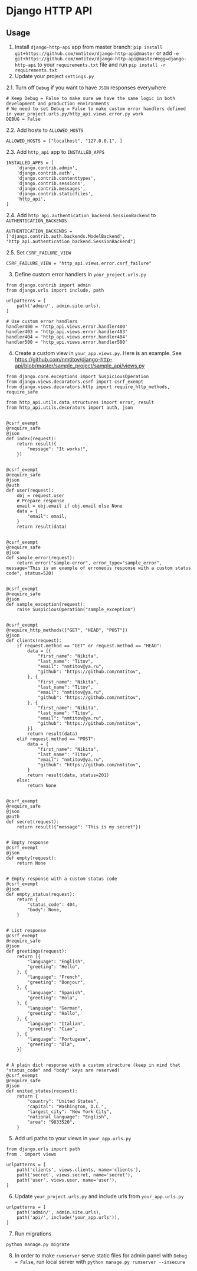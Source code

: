 Django HTTP API
===

Usage
---


1. Install `django-http-api` app from master branch: `pip install git+https://github.com/nmtitov/django-http-api@master` or add `-e git+https://github.com/nmtitov/django-http-api@master#egg=django-http-api` to your `requirements.txt` file and run `pip install -r requirements.txt`
2. Update your project `settings.py`

2.1. Turn off `Debug` if you want to have `JSON` responses everywhere

```
# Keep Debug = False to make sure we have the same logic in both development and production environments
# We need to set Debug = False to make custom error handlers defined in your_project.urls.py/http_api.views.error.py work
DEBUG = False
```

2.2. Add hosts to `ALLOWED_HOSTS`

```
ALLOWED_HOSTS = ["localhost", "127.0.0.1", ]
```

2.3. Add `http_api` app to `INSTALLED_APPS`

```
INSTALLED_APPS = [
    'django.contrib.admin',
    'django.contrib.auth',
    'django.contrib.contenttypes',
    'django.contrib.sessions',
    'django.contrib.messages',
    'django.contrib.staticfiles',
    'http_api',
]
```

2.4. Add `http_api.authentication_backend.SessionBackend` to `AUTHENTICATION_BACKENDS`

```
AUTHENTICATION_BACKENDS = ['django.contrib.auth.backends.ModelBackend', "http_api.authentication_backend.SessionBackend"]
```

2.5. Set `CSRF_FAILURE_VIEW`

```
CSRF_FAILURE_VIEW = "http_api.views.error.csrf_failure"
```

3. Define custom error handlers in `your_project.urls.py`

```
from django.contrib import admin
from django.urls import include, path

urlpatterns = [
    path('admin/', admin.site.urls),
]

# Use custom error handlers
handler400 = 'http_api.views.error.handler400'
handler403 = 'http_api.views.error.handler403'
handler404 = 'http_api.views.error.handler404'
handler500 = 'http_api.views.error.handler500'
```

4. Create a custom view in `your_app.views.py`. Here is an example. See https://github.com/nmtitov/django-http-api/blob/master/sample_project/sample_api/views.py

```
from django.core.exceptions import SuspiciousOperation
from django.views.decorators.csrf import csrf_exempt
from django.views.decorators.http import require_http_methods, require_safe

from http_api.utils.data_structures import error, result
from http_api.utils.decorators import auth, json


@csrf_exempt
@require_safe
@json
def index(request):
    return result({
        "message": "It works!",
    })


@csrf_exempt
@require_safe
@json
@auth
def user(request):
    obj = request.user
    # Prepare response
    email = obj.email if obj.email else None
    data = {
        "email": email,
    }
    return result(data)


@csrf_exempt
@require_safe
@json
def sample_error(request):
    return error("sample-error", error_type="sample_error", message="This is an example of erroneous response with a custom status code", status=520)


@csrf_exempt
@require_safe
@json
def sample_exception(request):
    raise SuspiciousOperation("sample_exception")


@csrf_exempt
@require_http_methods(["GET", "HEAD", "POST"])
@json
def clients(request):
    if request.method == "GET" or request.method == "HEAD":
        data = [{
            "first_name": "Nikita",
            "last_name": "Titov",
            "email": "nmtitov@ya.ru",
            "github": "https://github.com/nmtitov",
        }, {
            "first_name": "Nikita",
            "last_name": "Titov",
            "email": "nmtitov@ya.ru",
            "github": "https://github.com/nmtitov",
        }, {
            "first_name": "Nikita",
            "last_name": "Titov",
            "email": "nmtitov@ya.ru",
            "github": "https://github.com/nmtitov",
        }]
        return result(data)
    elif request.method == "POST":
        data = {
            "first_name": "Nikita",
            "last_name": "Titov",
            "email": "nmtitov@ya.ru",
            "github": "https://github.com/nmtitov",
        }
        return result(data, status=201)
    else:
        return None


@csrf_exempt
@require_safe
@json
@auth
def secret(request):
    return result({"message": "This is my secret"})


# Empty response
@csrf_exempt
@json
def empty(request):
    return None


# Empty response with a custom status code
@csrf_exempt
@json
def empty_status(request):
    return {
        "status_code": 404,
        "body": None,
    }


# List response
@csrf_exempt
@require_safe
@json
def greetings(request):
    return [{
        "language": "English",
        "greeting": "Hello",
    }, {
        "language": "French",
        "greeting": "Bonjour",
    }, {
        "language": "Spanish",
        "greeting": "Hola",
    }, {
        "language": "German",
        "greeting": "Hallo",
    }, {
        "language": "Italian",
        "greeting": "Ciao",
    }, {
        "language": "Portugese",
        "greeting": "Ola",
    }]


# A plain dict response with a custom structure (keep in mind that "status_code" and "body" keys are reserved)
@csrf_exempt
@require_safe
@json
def united_states(request):
    return {
        "country": "United States",
        "capital": "Washington, D.C.",
        "largest_city": "New York City",
        "national_language": "English",
        "area": "9833520",
    }

```

5. Add url paths to your views in `your_app.urls.py`

```
from django.urls import path
from . import views

urlpatterns = [
    path('clients', views.clients, name='clients'),
    path('secret', views.secret, name='secret'),
    path('user', views.user, name='user'),
]
```

6. Update `your_project.urls.py` and include urls from `your_app.urls.py`

```
urlpatterns = [
    path('admin/', admin.site.urls),
    path('api/', include('your_app.urls')),
]
```

7. Run migrations

`python manage.py migrate`

8. In order to make `runserver` serve static files for admin panel with `Debug = False`, run local server with `python manage.py runserver --insecure`
